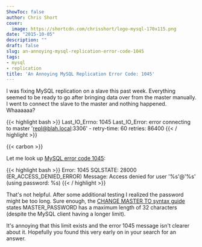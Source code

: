 ```yaml
---
ShowToc: false
author: Chris Short
cover:
  image: https://shortcdn.com/chrisshort/logo-mysql-170x115.png
date: "2015-10-05"
description: ""
draft: false
slug: an-annoying-mysql-replication-error-code-1045
tags:
- mysql
- replication
title: 'An Annoying MySQL Replication Error Code: 1045'
---
```


I was fixing MySQL replication on a slave this past week. Everything seemed to be ready to go after bringing data over from the master manually. I went to connect the slave to the master and nothing happened.  Whaaaaaa?

{{< highlight bash >}}
Last_IO_Errno: 1045
Last_IO_Error: error connecting to master 'repl@blah.local:3306' - retry-time: 60 retries: 86400
{{< / highlight >}}

{{< carbon >}}

Let me look up [MySQL error code 1045](https://web.archive.org/web/20161118213427/https://dev.mysql.com/doc/refman/5.6/en/error-messages-server.html#error_er_access_denied_error):

{{< highlight bash >}}
Error: 1045 SQLSTATE: 28000 (ER_ACCESS_DENIED_ERROR)
    Message: Access denied for user '%s'@'%s' (using password: %s)
{{< / highlight >}}

That's not helpful. After some additional testing I realized the password might be too long. Sure enough, the [CHANGE MASTER TO syntax guide](https://dev.mysql.com/doc/refman/8.0/en/change-master-to.html) states MASTER_PASSWORD has a maximum length of 32 characters (despite the MySQL client having a longer limit).


It's annoying that this limit exists and the error 1045 message isn't clearer about it. Hopefully you found this very early on in your search for an answer.
